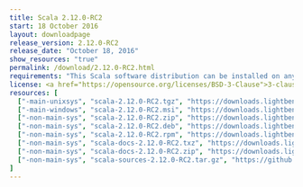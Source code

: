 ```yaml
---
title: Scala 2.12.0-RC2
start: 18 October 2016
layout: downloadpage
release_version: 2.12.0-RC2
release_date: "October 18, 2016"
show_resources: "true"
permalink: /download/2.12.0-RC2.html
requirements: "This Scala software distribution can be installed on any Unix-like or Windows system. It requires the Java runtime version 1.8 or later, which can be downloaded <a href='http://www.java.com/'>here</a>."
license: <a href="https://opensource.org/licenses/BSD-3-Clause">3-clause BSD license</a>
resources: [
  ["-main-unixsys", "scala-2.12.0-RC2.tgz", "https://downloads.lightbend.com/scala/2.12.0-RC2/scala-2.12.0-RC2.tgz", "Mac OS X, Unix, Cygwin", "19.24M"],
  ["-main-windows", "scala-2.12.0-RC2.msi", "https://downloads.lightbend.com/scala/2.12.0-RC2/scala-2.12.0-RC2.msi", "Windows (msi installer)", "117.88M"],
  ["-non-main-sys", "scala-2.12.0-RC2.zip", "https://downloads.lightbend.com/scala/2.12.0-RC2/scala-2.12.0-RC2.zip", "Windows", "19.28M"],
  ["-non-main-sys", "scala-2.12.0-RC2.deb", "https://downloads.lightbend.com/scala/2.12.0-RC2/scala-2.12.0-RC2.deb", "Debian", "137.24M"],
  ["-non-main-sys", "scala-2.12.0-RC2.rpm", "https://downloads.lightbend.com/scala/2.12.0-RC2/scala-2.12.0-RC2.rpm", "RPM package", "117.49M"],
  ["-non-main-sys", "scala-docs-2.12.0-RC2.txz", "https://downloads.lightbend.com/scala/2.12.0-RC2/scala-docs-2.12.0-RC2.txz", "API docs", "50.79M"],
  ["-non-main-sys", "scala-docs-2.12.0-RC2.zip", "https://downloads.lightbend.com/scala/2.12.0-RC2/scala-docs-2.12.0-RC2.zip", "API docs", "100.52M"],
  ["-non-main-sys", "scala-sources-2.12.0-RC2.tar.gz", "https://github.com/scala/scala/archive/v2.12.0-RC2.tar.gz", "Sources", ""]
]
---
```


